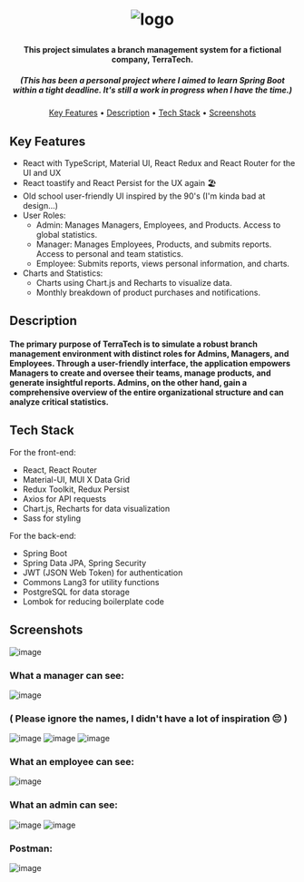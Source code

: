 <h1 align="center">
  
  ![logo](https://github.com/VadeanFlaviuAlexandru/TerraTech/assets/103831098/31528161-b6eb-4e6b-9083-e996fe4a0ae7)
  <h4 align="center">This project simulates a branch management system for a fictional company, TerraTech.</h4>
 <h5 align="center">(This has been a personal project where I aimed to learn Spring Boot within a tight deadline. It's still a work in progress when I have the time.)</h5>
</h1>
<p align="center">
  <a href="#key-features">Key Features</a> •
  <a href="#description">Description</a> •
    <a href="#tech-stack">Tech Stack</a> •
    <a href="#screenshots">Screenshots</a>
</p>



## Key Features

* React with TypeScript, Material UI, React Redux and React Router for the UI and UX
* React toastify and React Persist for the UX again 🏖️
* Old school user-friendly UI inspired by the 90's (I'm kinda bad at design...)
* User Roles:
    * Admin: Manages Managers, Employees, and Products. Access to global statistics.
    * Manager: Manages Employees, Products, and submits reports. Access to personal and team statistics.
    * Employee: Submits reports, views personal information, and charts.
* Charts and Statistics:
    * Charts using Chart.js and Recharts to visualize data.
    * Monthly breakdown of product purchases and notifications.

## Description

<h4>The primary purpose of TerraTech is to simulate a robust branch management environment with distinct roles for Admins, Managers, and Employees. Through a user-friendly interface, the application empowers Managers to create and oversee their teams, manage products, and generate insightful reports. Admins, on the other hand, gain a comprehensive overview of the entire organizational structure and can analyze critical statistics.</h3>  

## Tech Stack

For the front-end:
  * React, React Router
  * Material-UI, MUI X Data Grid
  * Redux Toolkit, Redux Persist
  * Axios for API requests
  * Chart.js, Recharts for data visualization
  * Sass for styling
    
For the back-end:
  * Spring Boot
  * Spring Data JPA, Spring Security
  * JWT (JSON Web Token) for authentication
  * Commons Lang3 for utility functions
  * PostgreSQL for data storage
  * Lombok for reducing boilerplate code
  
## Screenshots

![image](https://github.com/VadeanFlaviuAlexandru/TerraTech/assets/103831098/d3fc23aa-df44-4b9a-8e03-50e95106bbb1)

<h3>What a manager can see:</h3>

![image](https://github.com/VadeanFlaviuAlexandru/TerraTech/assets/103831098/7d526615-628d-4df8-bcb6-6efbc4c0b9d5)

<h3>( Please ignore the names, I didn't have a lot of inspiration 😔 )</h3>

![image](https://github.com/VadeanFlaviuAlexandru/TerraTech/assets/103831098/08d15224-7d41-41e0-b3e8-6302a44e5c4d)
![image](https://github.com/VadeanFlaviuAlexandru/TerraTech/assets/103831098/4b8a54f7-f5ec-49a1-86a3-34b1c10951f0)
![image](https://github.com/VadeanFlaviuAlexandru/TerraTech/assets/103831098/68399a07-4f20-4e6e-bcd4-a493972b9a26)

<h3>What an employee can see:</h3>

![image](https://github.com/VadeanFlaviuAlexandru/TerraTech/assets/103831098/9bb2a46e-f836-4230-990c-350b58ed29f2)

<h3>What an admin can see:</h3>

![image](https://github.com/VadeanFlaviuAlexandru/TerraTech/assets/103831098/9af57092-90b6-4854-b64a-24d7d0902339)
![image](https://github.com/VadeanFlaviuAlexandru/TerraTech/assets/103831098/62b34035-4922-44d3-be75-e48c15be061d)

<h3>Postman:</h3>

![image](https://github.com/VadeanFlaviuAlexandru/TerraTech/assets/103831098/81befafd-db06-4100-9d44-9a2ae6228f01)

